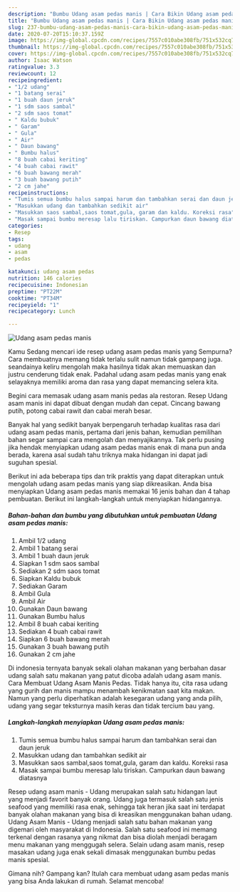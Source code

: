 ```yaml
---
description: "Bumbu Udang asam pedas manis | Cara Bikin Udang asam pedas manis Yang Sempurna"
title: "Bumbu Udang asam pedas manis | Cara Bikin Udang asam pedas manis Yang Sempurna"
slug: 237-bumbu-udang-asam-pedas-manis-cara-bikin-udang-asam-pedas-manis-yang-sempurna
date: 2020-07-20T15:10:37.159Z
image: https://img-global.cpcdn.com/recipes/7557c010abe308fb/751x532cq70/udang-asam-pedas-manis-foto-resep-utama.jpg
thumbnail: https://img-global.cpcdn.com/recipes/7557c010abe308fb/751x532cq70/udang-asam-pedas-manis-foto-resep-utama.jpg
cover: https://img-global.cpcdn.com/recipes/7557c010abe308fb/751x532cq70/udang-asam-pedas-manis-foto-resep-utama.jpg
author: Isaac Watson
ratingvalue: 3.3
reviewcount: 12
recipeingredient:
- "1/2 udang"
- "1 batang serai"
- "1 buah daun jeruk"
- "1 sdm saos sambal"
- "2 sdm saos tomat"
- " Kaldu bubuk"
- " Garam"
- " Gula"
- " Air"
- " Daun bawang"
- " Bumbu halus"
- "8 buah cabai keriting"
- "4 buah cabai rawit"
- "6 buah bawang merah"
- "3 buah bawang putih"
- "2 cm jahe"
recipeinstructions:
- "Tumis semua bumbu halus sampai harum dan tambahkan serai dan daun jeruk"
- "Masukkan udang dan tambahkan sedikit air"
- "Masukkan saos sambal,saos tomat,gula, garam dan kaldu. Koreksi rasa"
- "Masak sampai bumbu meresap lalu tiriskan. Campurkan daun bawang diatasnya"
categories:
- Resep
tags:
- udang
- asam
- pedas

katakunci: udang asam pedas 
nutrition: 146 calories
recipecuisine: Indonesian
preptime: "PT22M"
cooktime: "PT34M"
recipeyield: "1"
recipecategory: Lunch

---
```



![Udang asam pedas manis](https://img-global.cpcdn.com/recipes/7557c010abe308fb/751x532cq70/udang-asam-pedas-manis-foto-resep-utama.jpg)

Kamu Sedang mencari ide resep udang asam pedas manis yang Sempurna? Cara membuatnya memang tidak terlalu sulit namun tidak gampang juga. seandainya keliru mengolah maka hasilnya tidak akan memuaskan dan justru cenderung tidak enak. Padahal udang asam pedas manis yang enak selayaknya memiliki aroma dan rasa yang dapat memancing selera kita.

Begini cara memasak udang asam manis pedas ala restoran. Resep Udang asam manis ini dapat dibuat dengan mudah dan cepat. Cincang bawang putih, potong cabai rawit dan cabai merah besar.

Banyak hal yang sedikit banyak berpengaruh terhadap kualitas rasa dari udang asam pedas manis, pertama dari jenis bahan, kemudian pemilihan bahan segar sampai cara mengolah dan menyajikannya. Tak perlu pusing jika hendak menyiapkan udang asam pedas manis enak di mana pun anda berada, karena asal sudah tahu triknya maka hidangan ini dapat jadi suguhan spesial.


Berikut ini ada beberapa tips dan trik praktis yang dapat diterapkan untuk mengolah udang asam pedas manis yang siap dikreasikan. Anda bisa menyiapkan Udang asam pedas manis memakai 16 jenis bahan dan 4 tahap pembuatan. Berikut ini langkah-langkah untuk menyiapkan hidangannya.

<!--inarticleads1-->

##### Bahan-bahan dan bumbu yang dibutuhkan untuk pembuatan Udang asam pedas manis:

1. Ambil 1/2 udang
1. Ambil 1 batang serai
1. Ambil 1 buah daun jeruk
1. Siapkan 1 sdm saos sambal
1. Sediakan 2 sdm saos tomat
1. Siapkan  Kaldu bubuk
1. Sediakan  Garam
1. Ambil  Gula
1. Ambil  Air
1. Gunakan  Daun bawang
1. Gunakan  Bumbu halus
1. Ambil 8 buah cabai keriting
1. Sediakan 4 buah cabai rawit
1. Siapkan 6 buah bawang merah
1. Gunakan 3 buah bawang putih
1. Gunakan 2 cm jahe


Di indonesia ternyata banyak sekali olahan makanan yang berbahan dasar udang salah satu makanan yang patut dicoba adalah udang asam manis. Cara Membuat Udang Asam Manis Pedas. Tidak hanya itu, cita rasa udang yang gurih dan manis mampu menambah kenikmatan saat kita makan. Namun yang perlu diperhatikan adalah kesegaran udang yang anda pilih, udang yang segar teksturnya masih keras dan tidak tercium bau yang. 

<!--inarticleads2-->

##### Langkah-langkah menyiapkan Udang asam pedas manis:

1. Tumis semua bumbu halus sampai harum dan tambahkan serai dan daun jeruk
1. Masukkan udang dan tambahkan sedikit air
1. Masukkan saos sambal,saos tomat,gula, garam dan kaldu. Koreksi rasa
1. Masak sampai bumbu meresap lalu tiriskan. Campurkan daun bawang diatasnya


Resep udang asam manis - Udang merupakan salah satu hidangan laut yang menjadi favorit banyak orang. Udang juga termasuk salah satu jenis seafood yang memiliki rasa enak, sehingga tak heran jika saat ini terdapat banyak olahan makanan yang bisa di kreasikan menggunakan bahan udang. Udang Asam Manis - Udang menjadi salah satu bahan makanan yang digemari oleh masyarakat di Indonesia. Salah satu seafood ini memang terkenal dengan rasanya yang nikmat dan bisa diolah menjadi beragam menu makanan yang menggugah selera. Selain udang asam manis, resep masakan udang juga enak sekali dimasak menggunakan bumbu pedas manis spesial. 

Gimana nih? Gampang kan? Itulah cara membuat udang asam pedas manis yang bisa Anda lakukan di rumah. Selamat mencoba!
